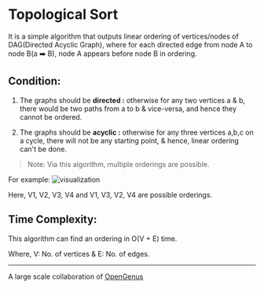 # Topological Sort

It is a simple algorithm that outputs linear ordering of vertices/nodes of DAG(Directed Acyclic Graph), where for each directed edge from node A to node B(a :arrow_right: B), node A appears before node B in ordering.

## Condition:
1. The graphs should be **directed :** otherwise for any two vertices a & b, 
there would be two paths from a to b & vice-versa, and hence they cannot be ordered.

2. The graphs should be **acyclic :** otherwise for any three vertices a,b,c on a cycle, there will not be any starting point, & hence, linear ordering can't be done.

> Note: Via this algorithm, multiple orderings are possible.

For example:
![visualization](http://faculty.simpson.edu/lydia.sinapova/www/cmsc250/LN250_Weiss/L20-TopSortFig01.jpg)

Here, V1, V2, V3, V4 and V1, V3, V2, V4 are possible orderings.

## Time Complexity:
This algorithm can find an ordering in O(V + E) time.

Where, V: No. of vertices & E: No. of edges.

---
A large scale collaboration of [OpenGenus](https://github.com/opengenus)
